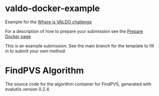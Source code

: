 # valdo-docker-example

Example for the [Where is VALDO challenge](https://valdo.grand-challenge.org/)

For a description of how to prepare your submission see the [Prepare Docker page](https://valdo.grand-challenge.org/Docker/)

This is an example submission. See the main branch for the template to fill in to submit your own method.


# FindPVS Algorithm

The source code for the algorithm container for
FindPVS, generated with
evalutils version 0.2.4.


